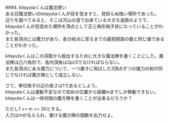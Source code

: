 ###4. kitayutaくんは魔法使い  
ある日魔法使いのkitayutaくんが目を覚ますと、見知らぬ暗い場所であった。  
辺りを調べてみると、そこは沢山の道で出来ている大きな迷路のようで、kitayutaくんが目覚めた場所を頂点として正三角形格子状になっていることがわかった。  
また各頂点には魔力があり、各分岐点に至るまでの最短経路の数と同じ値であることがわかった。  
  
kitayutaくんはこの洞窟から脱出するために大きな魔法陣を書くことにした。魔法陣は凸六角形で、各内頂角は2pi/3でなければならない。  
また各頂点にある魔力について、一つ置きに飛ばした3頂点ずつの魔力の和が同じでなければ魔方陣として成立しない。  
  
さて、単位格子の辺の長さは1であるとしよう。  
kitayutaくんは運動不足なので初めの位置から距離mまでしか移動できない。  
kitayutaくんは一体何個の魔方陣を書くことが出来るだろうか？  
  
ただし1 <= m <= 30とする。  
入力はmが与えられ、書ける魔方陣の個数を出力せよ。
